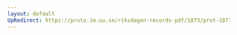```yaml
---
layout: default
UpRedirect: https://pruto.im.uu.se/riksdagen-records-pdf/1873/prot-1873--fk--509/prot-1873--fk--509_010.pdf
---
```

